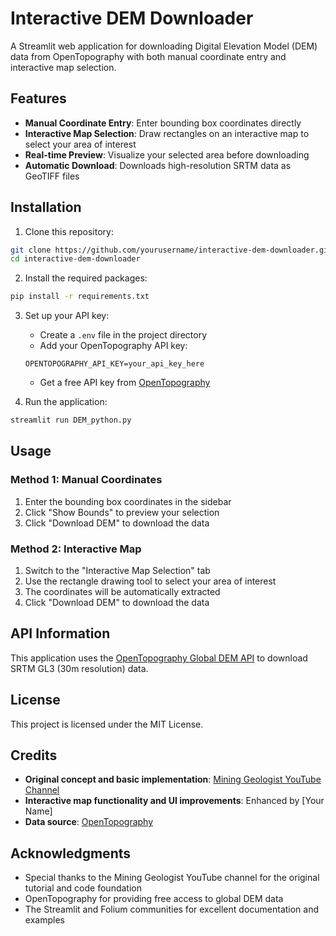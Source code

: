 # Interactive DEM Downloader

A Streamlit web application for downloading Digital Elevation Model (DEM) data from OpenTopography with both manual coordinate entry and interactive map selection.

## Features

- **Manual Coordinate Entry**: Enter bounding box coordinates directly
- **Interactive Map Selection**: Draw rectangles on an interactive map to select your area of interest
- **Real-time Preview**: Visualize your selected area before downloading
- **Automatic Download**: Downloads high-resolution SRTM data as GeoTIFF files

## Installation

1. Clone this repository:
```bash
git clone https://github.com/yourusername/interactive-dem-downloader.git
cd interactive-dem-downloader
```

2. Install the required packages:
```bash
pip install -r requirements.txt
```

3. Set up your API key:
   - Create a `.env` file in the project directory
   - Add your OpenTopography API key:
   ```
   OPENTOPOGRAPHY_API_KEY=your_api_key_here
   ```
   - Get a free API key from [OpenTopography](https://portal.opentopography.org/requestService)

4. Run the application:
```bash
streamlit run DEM_python.py
```

## Usage

### Method 1: Manual Coordinates
1. Enter the bounding box coordinates in the sidebar
2. Click "Show Bounds" to preview your selection
3. Click "Download DEM" to download the data

### Method 2: Interactive Map
1. Switch to the "Interactive Map Selection" tab
2. Use the rectangle drawing tool to select your area of interest
3. The coordinates will be automatically extracted
4. Click "Download DEM" to download the data

## API Information

This application uses the [OpenTopography Global DEM API](https://portal.opentopography.org/apidocs/) to download SRTM GL3 (30m resolution) data.

## License

This project is licensed under the MIT License.

## Credits

- **Original concept and basic implementation**: [Mining Geologist YouTube Channel](https://www.youtube.com/@MiningGeologist)
- **Interactive map functionality and UI improvements**: Enhanced by [Your Name]
- **Data source**: [OpenTopography](https://portal.opentopography.org/)

## Acknowledgments

- Special thanks to the Mining Geologist YouTube channel for the original tutorial and code foundation
- OpenTopography for providing free access to global DEM data
- The Streamlit and Folium communities for excellent documentation and examples

